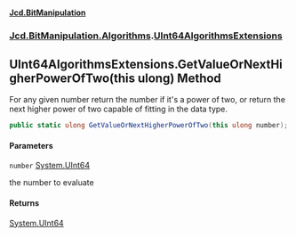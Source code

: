 #### [Jcd.BitManipulation](index.md 'index')
### [Jcd.BitManipulation.Algorithms](Jcd.BitManipulation.Algorithms.md 'Jcd.BitManipulation.Algorithms').[UInt64AlgorithmsExtensions](Jcd.BitManipulation.Algorithms.UInt64AlgorithmsExtensions.md 'Jcd.BitManipulation.Algorithms.UInt64AlgorithmsExtensions')

## UInt64AlgorithmsExtensions.GetValueOrNextHigherPowerOfTwo(this ulong) Method

For any given number return the number if it's a power of two,
or return the next higher power of two capable of fitting in the
data type.

```csharp
public static ulong GetValueOrNextHigherPowerOfTwo(this ulong number);
```
#### Parameters

<a name='Jcd.BitManipulation.Algorithms.UInt64AlgorithmsExtensions.GetValueOrNextHigherPowerOfTwo(thisulong).number'></a>

`number` [System.UInt64](https://docs.microsoft.com/en-us/dotnet/api/System.UInt64 'System.UInt64')

the number to evaluate

#### Returns
[System.UInt64](https://docs.microsoft.com/en-us/dotnet/api/System.UInt64 'System.UInt64')